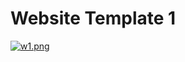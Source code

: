 # Website Template 1
[![w1.png](https://s4.postimg.org/nxyhyaz31/image.png)](https://postimg.org/image/k1l62be3d/)
